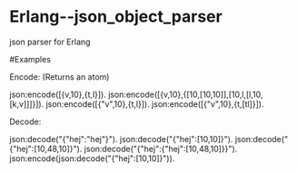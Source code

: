 # Erlang--json_object_parser
json parser for Erlang

#Examples

Encode: (Returns an atom)

json:encode([{v,10},{t,l}]).
json:encode([{v,10},{[10,[10,10]],[10,l,[l,10,[k,v]]]}]).
json:encode([{"v",10},{t,l}]).
json:encode([{"v",10},{t,[tl]}]).

Decode:

json:decode("{\"hej\":\"hej\"}").
json:decode("{\"hej\":[10,10]}").
json:decode("{\"hej\":[10,48,10]}").
json:decode("{\"hej\":{\"hej\":[10,48,10]}}").
json:encode(json:decode("{\"hej\":[10,10]}")).
